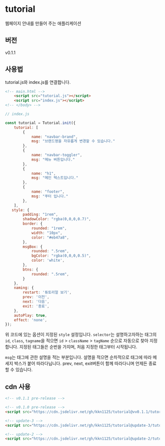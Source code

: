 # tutorial

웹페이지 안내를 만들어 주는 애플리케이션

## 버전

v0.1.1

## 사용법

tutorial.js와 index.js를 연결합니다.

```html
<!-- main.html -->
    <script src="tutorial.js"></script>
    <script src="index.js"></script>
<!-- </body> -->
```

```javascript
// index.js

const tutorial = Tutorial.init({
    tutorial: [
        {
            name: "navbar-brand",
            msg: "브랜드명을 자유롭게 변경할 수 있습니다."
        },
        {
            name: "navbar-toggler",
            msg: "메뉴 버튼입니다."
        },
        {
            name: "h1",
            msg: "메인 텍스트입니다."
        },
        {
            name: "footer",
            msg: "푸터 입니다."
        },
    ],
   style: {
        padding: "1rem",
        shadowColor: "rgba(0,0,0,0.7)",
        border: {
            rounded: "1rem",
            width: "10px",
            color: "#eb47a8",
        },
        msgBox: {
            rounded: ".5rem",
            bgColor: "rgba(0,0,0,0.5)",
            color: 'white',
        },
        btns: {
            rounded: ".5rem",
        }
    },
    naming: {
        restart: '튜토리얼 보기',
        prev: '이전',
        next: '다음',
        exit: '종료',
    },
    autoPlay: true,
    effect: 'none',
});
```

위 코드에 있는 옵션이 지정된 `style` 설정입니다. `selector`는 설명하고자하는 태그의 `id`, `class`, `tagname`을 적으면 `id` > `className` > `tagName` 순으로 자동으로 찾아 지정합니다.
지정된 태그들은 순번을 가지며, 처음 지정한 태그부터 시작됩니다.

`msg`는 태그에 관한 설명을 적는 부분입니다. 설명을 적으면 순차적으로 태그에 따라 메세지 박스가 붙어 따라다닙니다. prev, next, exit버튼이 함께 따라다니며 언제든 종료할 수 있습니다.

## cdn 사용

```html
<!-- v0.1.1 pre-release -->

<!-- v0.1.0 pre-release -->
<script src="https://cdn.jsdelivr.net/gh/kkn1125/tutorial@vv0.1.1/tutorial.js" integrity="sha384-sA5mI0st775JGtzxJUNd8aln7/fhc82dqZOXqntMWHCIJbHjb6pRsWZ7N8WpKLdP" crossorigin="anonymous"></script>

<!-- update-3 -->
<script src="https://cdn.jsdelivr.net/gh/kkn1125/tutorial@update-3/tutorial.js" integrity="sha384-yvfG/GN5C3D97wAfUl7c99ifvThQTaW//zZVfJ8YNvTpiT30oTpm4Bm2e/SFlW0z" crossorigin="anonymous"></script>

<!-- update-2 -->
<script src="https://cdn.jsdelivr.net/gh/kkn1125/tutorial@update-2/tutorial.js" integrity="sha384-WHjeFhy3HdxzR+H8+i7YxIdxJArvdqIOH+l2EHajuBxZCTxdcD5OdB5l439OdUjg" crossorigin="anonymous"></script>
```
